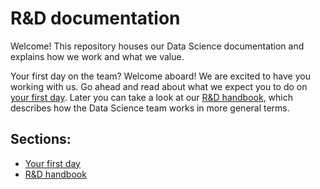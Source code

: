 # R&D documentation

Welcome! This repository houses our Data Science documentation and explains how we work and what we value.

Your first day on the team? Welcome aboard! We are excited to have you working with us. Go ahead and read about what we expect you to do on [your first day](/.your-first-day). Later you can take a look at our [R&D handbook](/.handbook), which describes how the Data Science team works in more general terms.

## Sections:

* [Your first day](/.your-first-day)
* [R&D handbook](./handbook)
